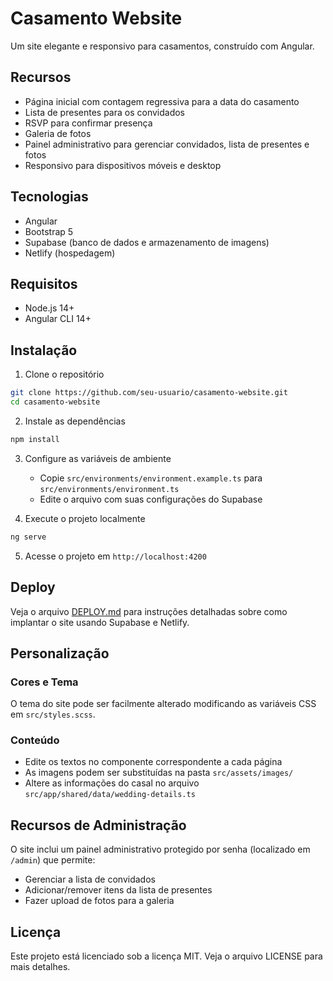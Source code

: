 # Casamento Website

Um site elegante e responsivo para casamentos, construído com Angular.

## Recursos

- Página inicial com contagem regressiva para a data do casamento
- Lista de presentes para os convidados
- RSVP para confirmar presença
- Galeria de fotos
- Painel administrativo para gerenciar convidados, lista de presentes e fotos
- Responsivo para dispositivos móveis e desktop

## Tecnologias

- Angular
- Bootstrap 5
- Supabase (banco de dados e armazenamento de imagens)
- Netlify (hospedagem)

## Requisitos

- Node.js 14+
- Angular CLI 14+

## Instalação

1. Clone o repositório
```bash
git clone https://github.com/seu-usuario/casamento-website.git
cd casamento-website
```

2. Instale as dependências
```bash
npm install
```

3. Configure as variáveis de ambiente
   - Copie `src/environments/environment.example.ts` para `src/environments/environment.ts`
   - Edite o arquivo com suas configurações do Supabase

4. Execute o projeto localmente
```bash
ng serve
```

5. Acesse o projeto em `http://localhost:4200`

## Deploy

Veja o arquivo [DEPLOY.md](DEPLOY.md) para instruções detalhadas sobre como implantar o site usando Supabase e Netlify.

## Personalização

### Cores e Tema

O tema do site pode ser facilmente alterado modificando as variáveis CSS em `src/styles.scss`.

### Conteúdo

- Edite os textos no componente correspondente a cada página
- As imagens podem ser substituídas na pasta `src/assets/images/`
- Altere as informações do casal no arquivo `src/app/shared/data/wedding-details.ts`

## Recursos de Administração

O site inclui um painel administrativo protegido por senha (localizado em `/admin`) que permite:

- Gerenciar a lista de convidados
- Adicionar/remover itens da lista de presentes
- Fazer upload de fotos para a galeria

## Licença

Este projeto está licenciado sob a licença MIT. Veja o arquivo LICENSE para mais detalhes.
